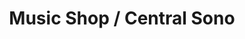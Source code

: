 ---
title: "Music Shop / Central Sono"
url: /villenave-dornon/music-shop-central-sono/
shop: Hifi
---